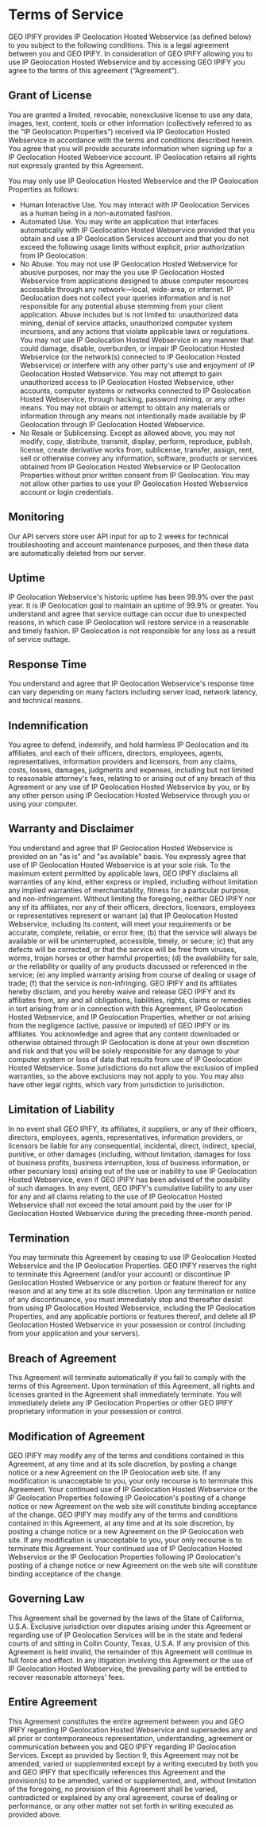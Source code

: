 Terms of Service
================

GEO IPIFY provides IP Geolocation Hosted Webservice (as defined below) to you subject to the following conditions. This is a legal agreement between you and GEO IPIFY. In consideration of GEO IPIFY allowing you to use IP Geolocation Hosted Webservice and by accessing GEO IPIFY you agree to the terms of this agreement (“Agreement").

Grant of License
----------------

You are granted a limited, revocable, nonexclusive license to use any data, images, text, content, tools or other information (collectively referred to as the "IP Geolocation Properties") received via IP Geolocation Hosted Webservice in accordance with the terms and conditions described herein. You agree that you will provide accurate information when signing up for a IP Geolocation Hosted Webservice account. IP Geolocation retains all rights not expressly granted by this Agreement.

You may only use IP Geolocation Hosted Webservice and the IP Geolocation Properties as follows:

* Human Interactive Use. You may interact with IP Geolocation Services as a human being in a non-automated fashion.
* Automated Use. You may write an application that interfaces automatically with IP Geolocation Hosted Webservice provided that you obtain and use a IP Geolocation Services account and that you do not exceed the following usage limits without explicit, prior authorization from IP Geolocation:
* No Abuse. You may not use IP Geolocation Hosted Webservice for abusive purposes, nor may the you use IP Geolocation Hosted Webservice from applications designed to abuse computer resources accessible through any network—local, wide-area, or internet. IP Geolocation does not collect your queries information and is not responsible for any potential abuse stemming from your client application. Abuse includes but is not limited to: unauthorized data mining, denial of service attacks, unauthorized computer system incursions, and any actions that violate applicable laws or regulations. You may not use IP Geolocation Hosted Webservice in any manner that could damage, disable, overburden, or impair IP Geolocation Hosted Webservice (or the network(s) connected to IP Geolocation Hosted Webservice) or interfere with any other party's use and enjoyment of IP Geolocation Hosted Webservice. You may not attempt to gain unauthorized access to IP Geolocation Hosted Webservice, other accounts, computer systems or networks connected to IP Geolocation Hosted Webservice, through hacking, password mining, or any other means. You may not obtain or attempt to obtain any materials or information through any means not intentionally made available by IP Geolocation through IP Geolocation Hosted Webservice.
* No Resale or Sublicensing. Except as allowed above, you may not modify, copy, distribute, transmit, display, perform, reproduce, publish, license, create derivative works from, sublicense, transfer, assign, rent, sell or otherwise convey any information, software, products or services obtained from IP Geolocation Hosted Webservice or IP Geolocation Properties without prior written consent from IP Geolocation. You may not allow other parties to use your IP Geolocation Hosted Webservice account or login credentials.

Monitoring
----------

Our API servers store user API input for up to 2 weeks for technical troubleshooting and account maintenance purposes, and then these data are automatically deleted from our server.

Uptime
------

IP Geolocation Webservice's historic uptime has been 99.9% over the past year. It is IP Geolocation goal to maintain an uptime of 99.9% or greater. You understand and agree that service outtage can occur due to unexpected reasons, in which case IP Geolocation will restore service in a reasonable and timely fashion. IP Geolocation is not responsible for any loss as a result of service outtage.

Response Time
-------------

You understand and agree that IP Geolocation Webservice's response time can vary depending on many factors including server load, network latency, and technical reasons.

Indemnification
---------------

You agree to defend, indemnify, and hold harmless IP Geolocation and its affiliates, and each of their officers, directors, employees, agents, representatives, information providers and licensors, from any claims, costs, losses, damages, judgments and expenses, including but not limited to reasonable attorney's fees, relating to or arising out of any breach of this Agreement or any use of IP Geolocation Hosted Webservice by you, or by any other person using IP Geolocation Hosted Webservice through you or using your computer.

Warranty and Disclaimer
-----------------------

You understand and agree that IP Geolocation Hosted Webservice is provided on an "as is" and "as available" basis. You expressly agree that use of IP Geolocation Hosted Webservice is at your sole risk. To the maximum extent permitted by applicable laws, GEO IPIFY disclaims all warranties of any kind, either express or implied, including without limitation any implied warranties of merchantability, fitness for a particular purpose, and non-infringement. Without limiting the foregoing, neither GEO IPIFY nor any of its affiliates, nor any of their officers, directors, licensors, employees or representatives represent or warrant (a) that IP Geolocation Hosted Webservice, including its content, will meet your requirements or be accurate, complete, reliable, or error free; (b) that the service will always be available or will be uninterrupted, accessible, timely, or secure; (c) that any defects will be corrected, or that the service will be free from viruses, worms, trojan horses or other harmful properties; (d) the availability for sale, or the reliability or quality of any products discussed or referenced in the service; (e) any implied warranty arising from course of dealing or usage of trade; (f) that the service is non-infringing. GEO IPIFY and its affiliates hereby disclaim, and you hereby waive and release GEO IPIFY and its affiliates from, any and all obligations, liabilities, rights, claims or remedies in tort arising from or in connection with this Agreement, IP Geolocation Hosted Webservice, and IP Geolocation Properties, whether or not arising from the negligence (active, passive or imputed) of GEO IPIFY or its affiliates. You acknowledge and agree that any content downloaded or otherwise obtained through IP Geolocation is done at your own discretion and risk and that you will be solely responsible for any damage to your computer system or loss of data that results from use of IP Geolocation Hosted Webservice. Some jurisdictions do not allow the exclusion of implied warranties, so the above exclusions may not apply to you. You may also have other legal rights, which vary from jurisdiction to jurisdiction.

Limitation of Liability
-----------------------

In no event shall GEO IPIFY, its affiliates, it suppliers, or any of their officers, directors, employees, agents, representatives, information providers, or licensors be liable for any consequential, incidental, direct, indirect, special, punitive, or other damages (including, without limitation, damages for loss of business profits, business interruption, loss of business information, or other pecuniary loss) arising out of the use or inability to use IP Geolocation Hosted Webservice, even if GEO IPIFY has been advised of the possibility of such damages. In any event, GEO IPIFY's cumulative liability to any user for any and all claims relating to the use of IP Geolocation Hosted Webservice shall not exceed the total amount paid by the user for IP Geolocation Hosted Webservice during the preceding three-month period.

Termination
-----------

You may terminate this Agreement by ceasing to use IP Geolocation Hosted Webservice and the IP Geolocation Properties. GEO IPIFY reserves the right to terminate this Agreement (and/or your account) or discontinue IP Geolocation Hosted Webservice or any portion or feature thereof for any reason and at any time at its sole discretion. Upon any termination or notice of any discontinuance, you must immediately stop and thereafter desist from using IP Geolocation Hosted Webservice, including the IP Geolocation Properties, and any applicable portions or features thereof, and delete all IP Geolocation Hosted Webservice in your possession or control (including from your application and your servers).

Breach of Agreement
-------------------

This Agreement will terminate automatically if you fail to comply with the terms of this Agreement. Upon termination of this Agreement, all rights and licenses granted in the Agreement shall immediately terminate. You will immediately delete any IP Geolocation Properties or other GEO IPIFY proprietary information in your possession or control.

Modification of Agreement
-------------------------

GEO IPIFY may modify any of the terms and conditions contained in this Agreement, at any time and at its sole discretion, by posting a change notice or a new Agreement on the IP Geolocation web site. If any modification is unacceptable to you, your only recourse is to terminate this Agreement. Your continued use of IP Geolocation Hosted Webservice or the IP Geolocation Properties following IP Geolocation's posting of a change notice or new Agreement on the web site will constitute binding acceptance of the change. GEO IPIFY may modify any of the terms and conditions contained in this Agreement, at any time and at its sole discretion, by posting a change notice or a new Agreement on the IP Geolocation web site. If any modification is unacceptable to you, your only recourse is to terminate this Agreement. Your continued use of IP Geolocation Hosted Webservice or the IP Geolocation Properties following IP Geolocation's posting of a change notice or new Agreement on the web site will constitute binding acceptance of the change.

Governing Law
-------------

This Agreement shall be governed by the laws of the State of California, U.S.A. Exclusive jurisdiction over disputes arising under this Agreement or regarding use of IP Geolocation Services will be in the state and federal courts of and sitting in Collin County, Texas, U.S.A. If any provision of this Agreement is held invalid, the remainder of this Agreement will continue in full force and effect. In any litigation involving this Agreement or the use of IP Geolocation Hosted Webservice, the prevailing party will be entitled to recover reasonable attorneys' fees.

Entire Agreement
----------------

This Agreement constitutes the entire agreement between you and GEO IPIFY regarding IP Geolocation Hosted Webservice and supersedes any and all prior or contemporaneous representation, understanding, agreement or communication between you and GEO IPIFY regarding IP Geolocation Services. Except as provided by Section 9, this Agreement may not be amended, varied or supplemented except by a writing executed by both you and GEO IPIFY that specifically references this Agreement and the provision(s) to be amended, varied or supplemented, and, without limitation of the foregoing, no provision of this Agreement shall be varied, contradicted or explained by any oral agreement, course of dealing or performance, or any other matter not set forth in writing executed as provided above.